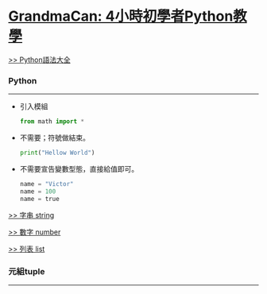# [GrandmaCan: 4小時初學者Python教學]

[GrandmaCan: 4小時初學者Python教學]:https://www.youtube.com/watch?v=zdMUJJKFdsU

[>> Python語法大全]

[>> Python語法大全]:https://www.runoob.com/python/python-tutorial.html

### Python
---

+ 引入模組
  ```python
  from math import *
  ```

+ 不需要；符號做結束。
  ```python
  print("Hellow World")
  ```

+ 不需要宣告變數型態，直接給值即可。
  
  ```python
  name = "Victor"
  name = 100
  name = true
  ```

[>> 字串 string]

[>> 字串 string]:https://github.com/VictorZhan-It/GrandmaTutorial_Python/blob/master/string.md

[>> 數字 number]

[>> 數字 number]:https://github.com/VictorZhan-It/GrandmaTutorial_Python/blob/master/number.md

[>> 列表 list]

[>> 列表 list]:https://github.com/VictorZhan-It/GrandmaTutorial_Python/blob/master/list.md

### 元組tuple
---
